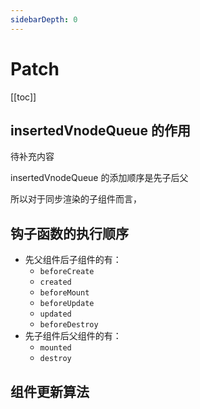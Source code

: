 ```yaml
---
sidebarDepth: 0
---
```


# Patch

[[toc]]

## insertedVnodeQueue 的作用

待补充内容

insertedVnodeQueue 的添加顺序是先子后父

所以对于同步渲染的子组件而言，

## 钩子函数的执行顺序

- 先父组件后子组件的有：
  - `beforeCreate`
  - `created`
  - `beforeMount`
  - `beforeUpdate`
  - `updated`
  - `beforeDestroy`
- 先子组件后父组件的有：
  - `mounted`
  - `destroy`

## 组件更新算法

